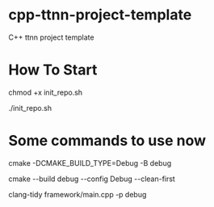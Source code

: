 # cpp-ttnn-project-template
C++ ttnn project template

# How To Start
chmod +x init_repo.sh

./init_repo.sh

# Some commands to use now

cmake  -DCMAKE_BUILD_TYPE=Debug -B debug

cmake --build debug --config Debug --clean-first

clang-tidy framework/main.cpp -p debug